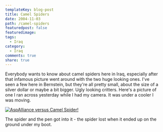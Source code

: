 ```yaml
---
templateKey: blog-post
title: Camel Spiders
date: 2004-11-03
path: /camel-spiders
featuredpost: false
featuredimage:
tags:
  - Iraq
category:
  - Iraq
comments: true
share: true
---
```


Everybody wants to know about camel spiders here in Iraq, especially after that infamous picture went around with the two huge looking ones. I've seen a few here in Bernstein, but they're all pretty small, about the size of a silver dollar or maybe a bit bigger. Ugly looking critters. Here's a picture of one I ran across yesterday while I had my camera. It was under a cooler I was moving.

[![AspAlliance versus Camel Spider!](images/r_2004-11-02%20ASPAlliance%20versus%20Camel%20Spider.JPG)](http://armyadvice.org/armysteve/gallery/image/409.aspx)

The spider and the pen got into it - the spider lost when it ended up on the ground under my boot.
